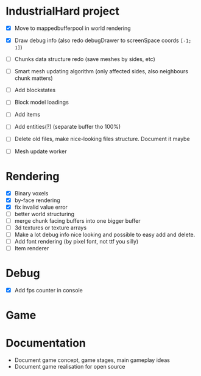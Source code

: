 # IndustrialHard project
- [x] Move to mappedbufferpool in world rendering
- [x] Draw debug info (also redo debugDrawer to screenSpace coords `[-1; 1]`)
- [ ] Chunks data structure redo (save meshes by sides, etc)
- [ ] Smart mesh updating algorithm (only affected sides, also neighbours chunk matters)
- [ ] Add blockstates
- [ ] Block model loadings
- [ ] Add items
- [ ] Add entities(?) (separate buffer tho 100%)
- [ ] Delete old files, make nice-looking files structure. Document it maybe
- [ ] Mesh update worker


# Rendering
- [x] Binary voxels
- [x] by-face rendering
- [x] fix invalid value error
- [ ] better world structuring
- [ ] merge chunk facing buffers into one bigger buffer
- [ ] 3d textures or texture arrays
- [ ] Make a lot debug info nice looking and possible to easy add and delete.
- [ ] Add font rendering (by pixel font, not ttf you silly)
- [ ] Item renderer

# Debug
- [x] Add fps counter in console

# Game

# Documentation
- Document game concept, game stages, main gameplay ideas
- Document game realisation for open source
